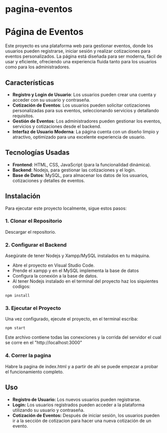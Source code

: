 # pagina-eventos
# Página de Eventos

Este proyecto es una plataforma web para gestionar eventos, donde los usuarios pueden registrarse, iniciar sesión y realizar cotizaciones para eventos personalizados. La página está diseñada para ser moderna, fácil de usar y eficiente, ofreciendo una experiencia fluida tanto para los usuarios como para los administradores.

## Características

- **Registro y Login de Usuario**: Los usuarios pueden crear una cuenta y acceder con su usuario y contraseña.
- **Cotización de Eventos**: Los usuarios pueden solicitar cotizaciones personalizadas para sus eventos, seleccionando servicios y detallando requisitos.
- **Gestión de Eventos**: Los administradores pueden gestionar los eventos, servicios y cotizaciones desde el backend.
- **Interfaz de Usuario Moderna**: La página cuenta con un diseño limpio y atractivo, optimizado para una excelente experiencia de usuario.

## Tecnologías Usadas

- **Frontend**: HTML, CSS, JavaScript (para la funcionalidad dinámica).
- **Backend**: Nodejs, para gestionar las cotizaciones y el login.
- **Base de Datos**: MySQL, para almacenar los datos de los usuarios, cotizaciones y detalles de eventos.
  
## Instalación

Para ejecutar este proyecto localmente, sigue estos pasos:

### 1. Clonar el Repositorio
Descargar el repositorio.

### 2. Configurar el Backend
Asegúrate de tener Nodejs y Xampp/MySQL instalados en tu máquina.

- Abre el proyecto en Visual Studio Code.
- Prende el xampp y en el MySQL implementa la base de datos
- Configura la conexión a la base de datos.
- Al tener Nodejs instalado en el terminal del proyecto haz los siquientes codigos:
```
npm install 
```

### 3. Ejecutar el Proyecto
Una vez configurado, ejecute el proyecto, en el terminal escriba:
```
npm start
```
Este archivo contiene todas las conexciones y la corrida del servidor el cual se corre en el "http://localhost:3000"

### 4. Correr la pagina
Habre la pagina de index.html y a partir de ahi se puede empezar a probar el funcionamiento completo.

## Uso

- **Registro de Usuario:** Los nuevos usuarios pueden registrarse.
- **Login:** Los usuarios registrados pueden acceder a la plataforma utilizando su usuario y contraseña.
- **Cotización de Eventos:** Después de iniciar sesión, los usuarios pueden ir a la sección de cotizacion para hacer una nueva cotización de un evento.

